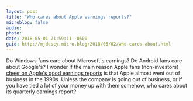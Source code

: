 ```yaml
---
layout: post
title: "Who cares about Apple earnings reports?"
microblog: false
audio: 
photo: 
date: 2018-05-01 21:59:11 -0500
guid: http://mjdescy.micro.blog/2018/05/02/who-cares-about.html
---
```

Do Windows fans care about Microsoft's earnings? Do Android fans care about Google's? I wonder if the main reason Apple fans (non-investors) [cheer on Apple's good earnings reports](https://sixcolors.com/post/2018/05/apple-quarterly-results-charts-live-tweets/) is that Apple almost went out of business in the 1990s. Unless the company is going out of business, or if you have tied a lot of your money up with them somehow, who cares about its quarterly earnings report?
